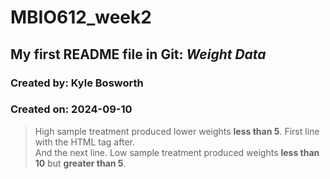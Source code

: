 # MBIO612_week2

## My first README file in Git: _Weight Data_



### Created by: Kyle Bosworth



### Created on: 2024-09-10





> High sample treatment produced lower weights **less than 5**.
First line with the HTML tag after.<br>
And the next line.
> Low sample treatment produced weights **less than 10** but **greater than 5**.
